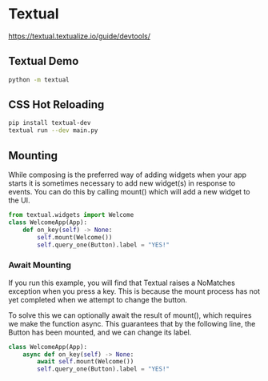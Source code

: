 # Textual

<https://textual.textualize.io/guide/devtools/>

## Textual Demo

```bash
python -m textual
```

## CSS Hot Reloading

```bash
pip install textual-dev
textual run --dev main.py
```

## Mounting

While composing is the preferred way of adding widgets when your app starts it is sometimes necessary to add new widget(s) in response to events. You can do this by calling mount() which will add a new widget to the UI.

```python
from textual.widgets import Welcome
class WelcomeApp(App):
    def on_key(self) -> None:
        self.mount(Welcome())
        self.query_one(Button).label = "YES!"
```

### Await Mounting

If you run this example, you will find that Textual raises a NoMatches exception when you press a key. This is because the mount process has not yet completed when we attempt to change the button.

To solve this we can optionally await the result of mount(), which requires we make the function async. This guarantees that by the following line, the Button has been mounted, and we can change its label.

```python
class WelcomeApp(App):
    async def on_key(self) -> None:
        await self.mount(Welcome())
        self.query_one(Button).label = "YES!"
```

